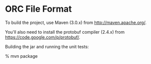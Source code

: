 ORC File Format
===

To build the project, use Maven (3.0.x) from http://maven.apache.org/.

You'll also need to install the protobuf compiler (2.4.x) from https://code.google.com/p/protobuf/.

Building the jar and running the unit tests:

% mvn package

